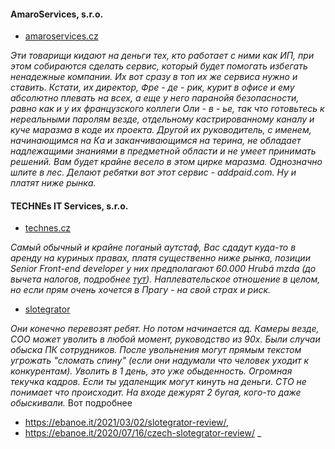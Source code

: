 #### AmaroServices, s.r.o.

- [amaroservices.cz](http://amaroservices.cz)

_Эти товарищи кидают на деньги тех, кто работает с ними как ИП, при этом собираются сделать сервис, который будет помогать избегать ненадежные компании.
Их вот сразу в топ их же сервиса нужно и ставить.
Кстати, их директор, Фре - де - рик, курит в офисе и ему абсолютно плевать на всех, а еще у него паранойя безопасности, равно как и у их французского коллеги Оли - в - ье, так что готовьтесь к нереальными паролям везде, отдельному кастрированному каналу и куче маразма в коде их проекта.
Другой их руководитель, с именем, начинающимся на Ка и заканчивающимся на терина, не обладает надлежащими знаниями в предметной области и не умеет принимать решений. Вам будет крайне весело в этом цирке маразма. Однозначно шлите в лес. Делают ребятки вот этот сервис - addpaid.com. Ну и платят ниже рынка._

#### TECHNEs IT Services, s.r.o.

- [technes.cz](http://technes.cz)

_Самый обычный и крайне поганый аутстаф, Вас сдадут куда-то в аренду на куриных правах,
платя существенно ниже рынка, позиции Senior Front-end developer у них предполагают 60.000 Hrubá mzda (до вычета налогов, подробнее [тут](salary.md)). Наплевательское отношение в целом, но если прям очень хочется в Прагу - на свой страх и риск._


- [slotegrator](http://slotegrator.pro)

_Они конечно перевозят ребят. Но потом начинается ад. Камеры везде, COO может уволить в любой момент, руководство из 90х. Были случаи обыcка ПК сотрудников. После увольнения могут прямым текстом угрожать "сломать спину" (если они надумали что человек уходит к конкурентам). Уволить в 1 день, это уже обыденность. Огромная текучка кадров. Если ты удаленщик могут кинуть на деньги. CTO не понимает что происходит. На входе дежурят 2 бугая, кого-то даже обыскивали._
Вот подробнее 
* https://ebanoe.it/2021/03/02/slotegrator-review/, 
* https://ebanoe.it/2020/07/16/czech-slotegrator-review/
_
